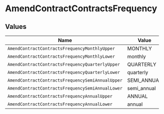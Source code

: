 # AmendContractContractsFrequency


## Values

| Name                                             | Value                                            |
| ------------------------------------------------ | ------------------------------------------------ |
| `AmendContractContractsFrequencyMonthlyUpper`    | MONTHLY                                          |
| `AmendContractContractsFrequencyMonthlyLower`    | monthly                                          |
| `AmendContractContractsFrequencyQuarterlyUpper`  | QUARTERLY                                        |
| `AmendContractContractsFrequencyQuarterlyLower`  | quarterly                                        |
| `AmendContractContractsFrequencySemiAnnualUpper` | SEMI_ANNUAL                                      |
| `AmendContractContractsFrequencySemiAnnualLower` | semi_annual                                      |
| `AmendContractContractsFrequencyAnnualUpper`     | ANNUAL                                           |
| `AmendContractContractsFrequencyAnnualLower`     | annual                                           |